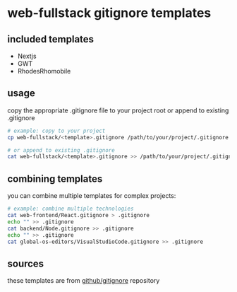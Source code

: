 ﻿# web-fullstack gitignore templates

## included templates

- Nextjs
- GWT
- RhodesRhomobile


## usage

copy the appropriate .gitignore file to your project root or append to existing .gitignore

```bash
# example: copy to your project
cp web-fullstack/<template>.gitignore /path/to/your/project/.gitignore

# or append to existing .gitignore
cat web-fullstack/<template>.gitignore >> /path/to/your/project/.gitignore
```

## combining templates

you can combine multiple templates for complex projects:

```bash
# example: combine multiple technologies
cat web-frontend/React.gitignore > .gitignore
echo "" >> .gitignore
cat backend/Node.gitignore >> .gitignore
echo "" >> .gitignore
cat global-os-editors/VisualStudioCode.gitignore >> .gitignore
```

## sources

these templates are from [github/gitignore](https://github.com/github/gitignore) repository
